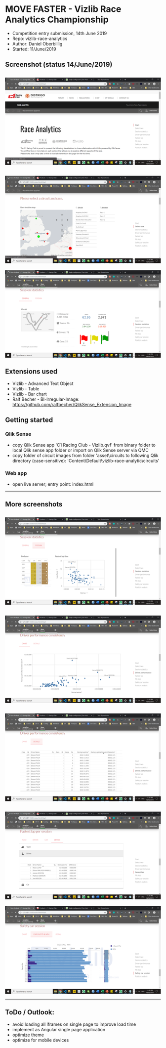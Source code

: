 # MOVE FASTER - Vizlib Race Analytics Championship
* Competition entry submission, 14th June 2019 
* Repo: vizlib-race-analytics
* Author: Daniel Oberbillig
* Started: 11/June/2019

## Screenshot (status 14/June/2019)
![start](/asset/screenshots/Slide2.PNG?raw=true "Start")
---
![start](/asset/screenshots/Slide3.PNG?raw=true "Start")
---
![start](/asset/screenshots/Slide4.PNG?raw=true "Start")



## Extensions used
* Vizlib - Advanced Text Object
* Vizlib - Table 
* Vizlib - Bar chart 
* Ralf Becher - BI-Irregular-Image: https://github.com/ralfbecher/QlikSense_Extension_Image


## Getting started
### Qlik Sense
* copy Qlik Sense app 'C1 Racing Club - Vizlib.qvf' from binary folder to local Qlik sense app folder or import on Qlik Sense server via QMC
* copy folder of circuit images from folder 'asset\circuits to following Qlik directory (case-sensitive):
'Content\Default\vizlib-race-analytic\circuits'


### Web app
* open live server; entry point: index.html


---
## More screenshots
![start](/asset/screenshots/Slide5.PNG?raw=true "Start")
---
![start](/asset/screenshots/Slide6.PNG?raw=true "Start")
---
![start](/asset/screenshots/Slide7.PNG?raw=true "Start")
---
![start](/asset/screenshots/Slide8.PNG?raw=true "Start")
---
![start](/asset/screenshots/Slide9.PNG?raw=true "Start")

---
## ToDo / Outlook:
* avoid loading all iframes on single page to improve load time
* implement as Angular single page application
* optimize theme
* optimize for mobile devices
